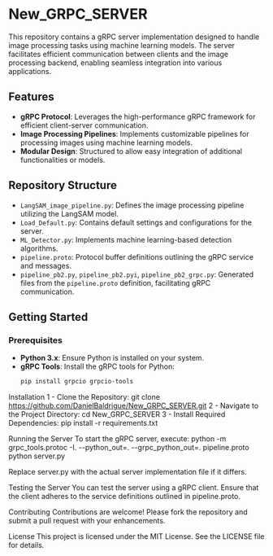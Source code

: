 # New_GRPC_SERVER

This repository contains a gRPC server implementation designed to handle image processing tasks using machine learning models. The server facilitates efficient communication between clients and the image processing backend, enabling seamless integration into various applications.

## Features

- **gRPC Protocol**: Leverages the high-performance gRPC framework for efficient client-server communication.
- **Image Processing Pipelines**: Implements customizable pipelines for processing images using machine learning models.
- **Modular Design**: Structured to allow easy integration of additional functionalities or models.

## Repository Structure

- `LangSAM_image_pipeline.py`: Defines the image processing pipeline utilizing the LangSAM model.
- `Load_Default.py`: Contains default settings and configurations for the server.
- `ML_Detector.py`: Implements machine learning-based detection algorithms.
- `pipeline.proto`: Protocol buffer definitions outlining the gRPC service and messages.
- `pipeline_pb2.py`, `pipeline_pb2.pyi`, `pipeline_pb2_grpc.py`: Generated files from the `pipeline.proto` definition, facilitating gRPC communication.

## Getting Started

### Prerequisites

- **Python 3.x**: Ensure Python is installed on your system.
- **gRPC Tools**: Install the gRPC tools for Python:
  ```bash
  pip install grpcio grpcio-tools

Installation
1 - Clone the Repository:
git clone https://github.com/DanielBaldrigue/New_GRPC_SERVER.git
2 - Navigate to the Project Directory:
cd New_GRPC_SERVER
3 - Install Required Dependencies:
pip install -r requirements.txt

Running the Server
To start the gRPC server, execute:
python -m grpc_tools.protoc -I. --python_out=. --grpc_python_out=. pipeline.proto
python server.py

Replace server.py with the actual server implementation file if it differs.

Testing the Server
You can test the server using a gRPC client. Ensure that the client adheres to the service definitions outlined in pipeline.proto.

Contributing
Contributions are welcome! Please fork the repository and submit a pull request with your enhancements.

License
This project is licensed under the MIT License. See the LICENSE file for details.
